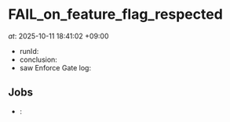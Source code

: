 # FAIL_on_feature_flag_respected
*at*: 2025-10-11 18:41:02 +09:00

- runId: 
- conclusion: 
- saw Enforce Gate log: 

## Jobs
- : 

